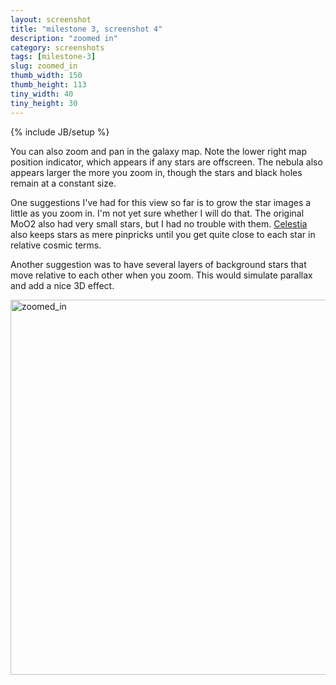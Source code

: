 ```yaml
---
layout: screenshot
title: "milestone 3, screenshot 4"
description: "zoomed in"
category: screenshots
tags: [milestone-3]
slug: zoomed_in
thumb_width: 150
thumb_height: 113
tiny_width: 40
tiny_height: 30
---
```

{% include JB/setup %}

You can also zoom and pan in the galaxy map. Note the lower right map position indicator, which appears if any stars are offscreen. The nebula also appears larger the more you zoom in, though the stars and black holes remain at a constant size. 

One suggestions I've had for this view so far is to grow the star images a little as you zoom in. I'm not yet sure whether I will do that. The original MoO2 also had very small stars, but I had no trouble with them. <a href="http://www.shatters.net/celestia/">Celestia</a> also keeps stars as mere pinpricks until you get quite close to each star in relative cosmic terms.

Another suggestion was to have several layers of background stars that move relative to each other when you zoom. This would simulate parallax and add a nice 3D effect.

<img height='600' width='800' alt='zoomed_in' src='{{ BASE_PATH }}/img/screenshots/2012-10-13/milestone-3/zoomed_in.png' />
